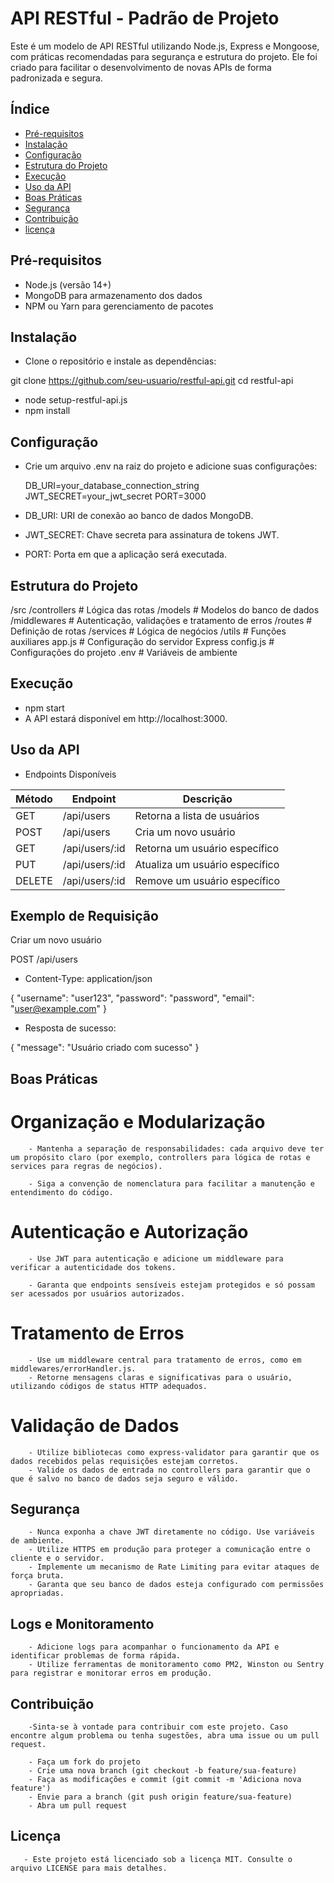 # API RESTful - Padrão de Projeto

Este é um modelo de API RESTful utilizando Node.js, Express e Mongoose, com práticas recomendadas para segurança e estrutura do projeto. Ele foi criado para facilitar o desenvolvimento de novas APIs de forma padronizada e segura.

## Índice

- [Pré-requisitos](#pré-requisitos)
- [Instalação](#instalação)
- [Configuração](#configuração)
- [Estrutura do Projeto](#estrutura-do-projeto)
- [Execução](#execução)
- [Uso da API](#uso-da-api)
- [Boas Práticas](#boas-práticas)
- [Segurança](#segurança)
- [Contribuição](#contribuição)
- [licença](#licença)

## Pré-requisitos

- Node.js (versão 14+)
- MongoDB para armazenamento dos dados
- NPM ou Yarn para gerenciamento de pacotes

## Instalação

- Clone o repositório e instale as dependências:

git clone https://github.com/seu-usuario/restful-api.git
cd restful-api
- node setup-restful-api.js
- npm install

## Configuração

- Crie um arquivo .env na raiz do projeto e adicione suas configurações:

  DB_URI=your_database_connection_string
  JWT_SECRET=your_jwt_secret
  PORT=3000

- DB_URI: URI de conexão ao banco de dados MongoDB.
- JWT_SECRET: Chave secreta para assinatura de tokens JWT.
- PORT: Porta em que a aplicação será executada.

## Estrutura do Projeto
/src
  /controllers    # Lógica das rotas
  /models         # Modelos do banco de dados
  /middlewares    # Autenticação, validações e tratamento de erros
  /routes         # Definição de rotas
  /services       # Lógica de negócios
  /utils          # Funções auxiliares
  app.js          # Configuração do servidor Express
  config.js       # Configurações do projeto
.env              # Variáveis de ambiente

## Execução

- npm start
- A API estará disponível em http://localhost:3000.

## Uso da API

- Endpoints Disponíveis

| Método | Endpoint           | Descrição                        |
|--------|--------------------|----------------------------------|
| GET    | /api/users         | Retorna a lista de usuários      |
| POST   | /api/users         | Cria um novo usuário             |
| GET    | /api/users/:id     | Retorna um usuário específico    |
| PUT    | /api/users/:id     | Atualiza um usuário específico   |
| DELETE | /api/users/:id     | Remove um usuário específico     |



## Exemplo de Requisição

Criar um novo usuário

POST /api/users
- Content-Type: application/json

{
  "username": "user123",
  "password": "password",
  "email": "user@example.com"
}

 - Resposta de sucesso:

 {
  "message": "Usuário criado com sucesso"
}


## Boas Práticas

   # Organização e Modularização
        - Mantenha a separação de responsabilidades: cada arquivo deve ter um propósito claro (por exemplo, controllers para lógica de rotas e services para regras de negócios).

        - Siga a convenção de nomenclatura para facilitar a manutenção e entendimento do código.

   #  Autenticação e Autorização

        - Use JWT para autenticação e adicione um middleware para verificar a autenticidade dos tokens.

        - Garanta que endpoints sensíveis estejam protegidos e só possam ser acessados por usuários autorizados.

   # Tratamento de Erros
        - Use um middleware central para tratamento de erros, como em middlewares/errorHandler.js.
        - Retorne mensagens claras e significativas para o usuário, utilizando códigos de status HTTP adequados.

   # Validação de Dados

        - Utilize bibliotecas como express-validator para garantir que os dados recebidos pelas requisições estejam corretos.
        - Valide os dados de entrada no controllers para garantir que o que é salvo no banco de dados seja seguro e válido.

## Segurança
        - Nunca exponha a chave JWT diretamente no código. Use variáveis de ambiente.
        - Utilize HTTPS em produção para proteger a comunicação entre o cliente e o servidor.
        - Implemente um mecanismo de Rate Limiting para evitar ataques de força bruta.
        - Garanta que seu banco de dados esteja configurado com permissões apropriadas.

## Logs e Monitoramento     

        - Adicione logs para acompanhar o funcionamento da API e identificar problemas de forma rápida.
        - Utilize ferramentas de monitoramento como PM2, Winston ou Sentry para registrar e monitorar erros em produção.


## Contribuição
        -Sinta-se à vontade para contribuir com este projeto. Caso encontre algum problema ou tenha sugestões, abra uma issue ou um pull request.

        - Faça um fork do projeto
        - Crie uma nova branch (git checkout -b feature/sua-feature)
        - Faça as modificações e commit (git commit -m 'Adiciona nova feature')
        - Envie para a branch (git push origin feature/sua-feature)
        - Abra um pull request


## Licença

       - Este projeto está licenciado sob a licença MIT. Consulte o arquivo LICENSE para mais detalhes.

